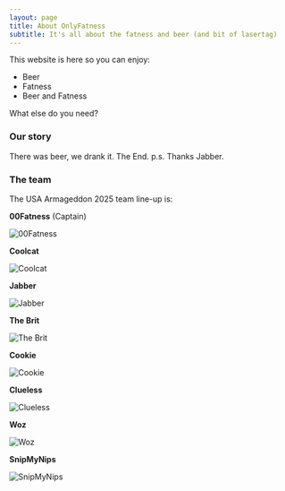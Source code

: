 ```yaml
---
layout: page
title: About OnlyFatness
subtitle: It's all about the fatness and beer (and bit of lasertag)
---
```


This website is here so you can enjoy: 
- Beer
- Fatness
- Beer and Fatness

What else do you need?

### Our story

There was beer, we drank it.  The End. p.s. Thanks Jabber.

### The team

The USA Armageddon 2025 team line-up is:

**00Fatness** (Captain)

![00Fatness](/assets/img/00Fatness.jpeg)

**Coolcat**

![Coolcat](/assets/img/Coolcat.jpeg)

**Jabber**

![Jabber](/assets/img/Jabber.jpeg)

**The Brit**

![The Brit](/assets/img/TheBrittjpeg.jpeg)

**Cookie**

![Cookie](/assets/img/Cookie.jpg)

**Clueless**

![Clueless](/assets/img/Clueless.jpeg)

**Woz**

![Woz](/assets/img/Kassidy.jpg)

**SnipMyNips**

![SnipMyNips](/assets/img/cody.jpg)

